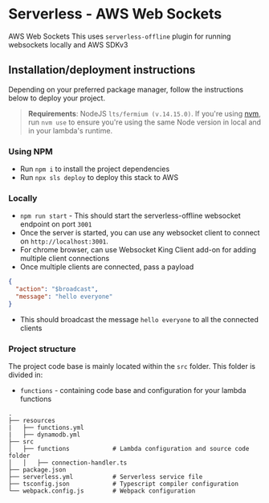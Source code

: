 # Serverless - AWS Web Sockets

AWS Web Sockets
This uses `serverless-offline` plugin for running websockets locally and AWS SDKv3

## Installation/deployment instructions

Depending on your preferred package manager, follow the instructions below to deploy your project.

> **Requirements**: NodeJS `lts/fermium (v.14.15.0)`. If you're using [nvm](https://github.com/nvm-sh/nvm), run `nvm use` to ensure you're using the same Node version in local and in your lambda's runtime.

### Using NPM

- Run `npm i` to install the project dependencies
- Run `npx sls deploy` to deploy this stack to AWS

### Locally

- `npm run start` - This should start the serverless-offline websocket endpoint on port `3001`
- Once the server is started, you can use any websocket client to connect on `http://localhost:3001`.
- For chrome browser, can use Websocket King Client add-on for adding multiple client connections
- Once multiple clients are connected, pass a payload

```json
{
  "action": "$broadcast",
  "message": "hello everyone"
}
```

- This should broadcast the message `hello everyone` to all the connected clients

### Project structure

The project code base is mainly located within the `src` folder. This folder is divided in:

- `functions` - containing code base and configuration for your lambda functions

```
.
├── resources
|   ├── functions.yml
|   ├── dynamodb.yml
├── src
│   ├── functions            # Lambda configuration and source code folder
│   │   ├── connection-handler.ts
├── package.json
├── serverless.yml           # Serverless service file
├── tsconfig.json            # Typescript compiler configuration
└── webpack.config.js        # Webpack configuration
```

